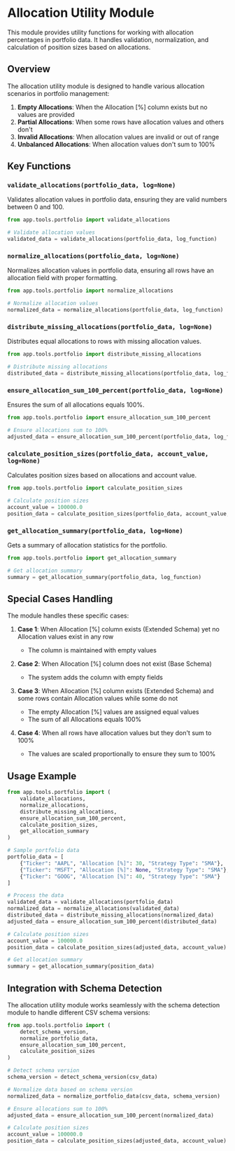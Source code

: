 # Allocation Utility Module

This module provides utility functions for working with allocation percentages in portfolio data. It handles validation, normalization, and calculation of position sizes based on allocations.

## Overview

The allocation utility module is designed to handle various allocation scenarios in portfolio management:

1. **Empty Allocations**: When the Allocation [%] column exists but no values are provided
2. **Partial Allocations**: When some rows have allocation values and others don't
3. **Invalid Allocations**: When allocation values are invalid or out of range
4. **Unbalanced Allocations**: When allocation values don't sum to 100%

## Key Functions

### `validate_allocations(portfolio_data, log=None)`

Validates allocation values in portfolio data, ensuring they are valid numbers between 0 and 100.

```python
from app.tools.portfolio import validate_allocations

# Validate allocation values
validated_data = validate_allocations(portfolio_data, log_function)
```

### `normalize_allocations(portfolio_data, log=None)`

Normalizes allocation values in portfolio data, ensuring all rows have an allocation field with proper formatting.

```python
from app.tools.portfolio import normalize_allocations

# Normalize allocation values
normalized_data = normalize_allocations(portfolio_data, log_function)
```

### `distribute_missing_allocations(portfolio_data, log=None)`

Distributes equal allocations to rows with missing allocation values.

```python
from app.tools.portfolio import distribute_missing_allocations

# Distribute missing allocations
distributed_data = distribute_missing_allocations(portfolio_data, log_function)
```

### `ensure_allocation_sum_100_percent(portfolio_data, log=None)`

Ensures the sum of all allocations equals 100%.

```python
from app.tools.portfolio import ensure_allocation_sum_100_percent

# Ensure allocations sum to 100%
adjusted_data = ensure_allocation_sum_100_percent(portfolio_data, log_function)
```

### `calculate_position_sizes(portfolio_data, account_value, log=None)`

Calculates position sizes based on allocations and account value.

```python
from app.tools.portfolio import calculate_position_sizes

# Calculate position sizes
account_value = 100000.0
position_data = calculate_position_sizes(portfolio_data, account_value, log_function)
```

### `get_allocation_summary(portfolio_data, log=None)`

Gets a summary of allocation statistics for the portfolio.

```python
from app.tools.portfolio import get_allocation_summary

# Get allocation summary
summary = get_allocation_summary(portfolio_data, log_function)
```

## Special Cases Handling

The module handles these specific cases:

1. **Case 1**: When Allocation [%] column exists (Extended Schema) yet no Allocation values exist in any row
   - The column is maintained with empty values

2. **Case 2**: When Allocation [%] column does not exist (Base Schema)
   - The system adds the column with empty fields

3. **Case 3**: When Allocation [%] column exists (Extended Schema) and some rows contain Allocation values while some do not
   - The empty Allocation [%] values are assigned equal values
   - The sum of all Allocations equals 100%

4. **Case 4**: When all rows have allocation values but they don't sum to 100%
   - The values are scaled proportionally to ensure they sum to 100%

## Usage Example

```python
from app.tools.portfolio import (
    validate_allocations,
    normalize_allocations,
    distribute_missing_allocations,
    ensure_allocation_sum_100_percent,
    calculate_position_sizes,
    get_allocation_summary
)

# Sample portfolio data
portfolio_data = [
    {"Ticker": "AAPL", "Allocation [%]": 30, "Strategy Type": "SMA"},
    {"Ticker": "MSFT", "Allocation [%]": None, "Strategy Type": "SMA"},
    {"Ticker": "GOOG", "Allocation [%]": 40, "Strategy Type": "SMA"}
]

# Process the data
validated_data = validate_allocations(portfolio_data)
normalized_data = normalize_allocations(validated_data)
distributed_data = distribute_missing_allocations(normalized_data)
adjusted_data = ensure_allocation_sum_100_percent(distributed_data)

# Calculate position sizes
account_value = 100000.0
position_data = calculate_position_sizes(adjusted_data, account_value)

# Get allocation summary
summary = get_allocation_summary(position_data)
```

## Integration with Schema Detection

The allocation utility module works seamlessly with the schema detection module to handle different CSV schema versions:

```python
from app.tools.portfolio import (
    detect_schema_version,
    normalize_portfolio_data,
    ensure_allocation_sum_100_percent,
    calculate_position_sizes
)

# Detect schema version
schema_version = detect_schema_version(csv_data)

# Normalize data based on schema version
normalized_data = normalize_portfolio_data(csv_data, schema_version)

# Ensure allocations sum to 100%
adjusted_data = ensure_allocation_sum_100_percent(normalized_data)

# Calculate position sizes
account_value = 100000.0
position_data = calculate_position_sizes(adjusted_data, account_value)